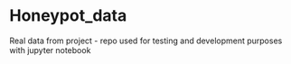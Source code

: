 # Honeypot_data
Real data from project - repo used for testing and development purposes with jupyter notebook
